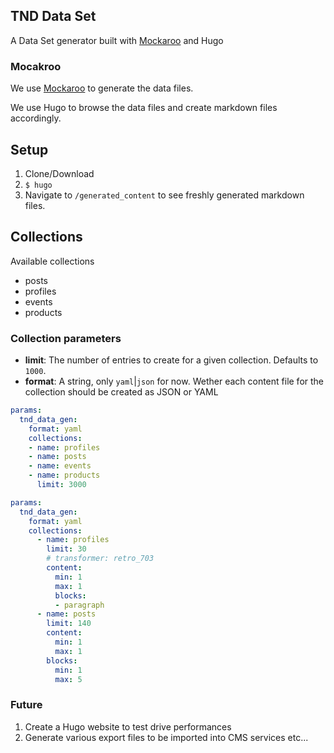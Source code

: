 ## TND Data Set

A Data Set generator built with [Mockaroo](https://www.mockaroo.com/) and Hugo

### Mocakroo

We use [Mockaroo](https://www.mockaroo.com/projects/30833) to generate the data files. 

We use Hugo to browse the data files and create markdown files accordingly.

## Setup

1. Clone/Download
2. `$ hugo`
3. Navigate to `/generated_content` to see freshly generated markdown files.
## Collections

Available collections
- posts
- profiles
- events
- products

### Collection parameters

- **limit**: The number of entries to create for a given collection. Defaults to `1000`.
- **format**: A string, only `yaml`|`json` for now. Wether each content file for the collection should be created as JSON or YAML

```yaml
params:
  tnd_data_gen:
    format: yaml
    collections:
    - name: profiles
    - name: posts
    - name: events
    - name: products
      limit: 3000
```

```yaml
params:
  tnd_data_gen:
    format: yaml
    collections:
      - name: profiles
        limit: 30
        # transformer: retro_703
        content:
          min: 1
          max: 1
          blocks: 
          - paragraph
      - name: posts
        limit: 140
        content:
          min: 1
          max: 1
        blocks:
          min: 1
          max: 5
```

### Future

1. Create a Hugo website to test drive performances
2. Generate various export files to be imported into CMS services etc...